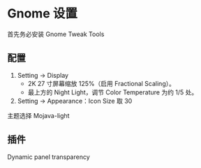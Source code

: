 # Gnome 设置
首先务必安装 Gnome Tweak Tools


## 配置
1. Setting -> Display
	+ 2K 27 寸屏幕缩放 125%（启用 Fractional Scaling）。
	+ 最上方的 Night Light，调节 Color Temperature 为约 1/5 处。
2. Setting -> Appearance：Icon Size 取 30


主题选择 Mojava-light

## 插件
Dynamic panel transparency
